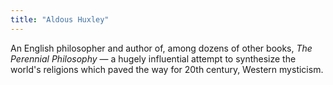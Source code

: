 ```yaml
---
title: "Aldous Huxley"
---
```


An English philosopher and author of, among dozens of other books, *The Perennial Philosophy* — a hugely influential attempt to synthesize the world's religions which paved the way for 20th century, Western mysticism.
